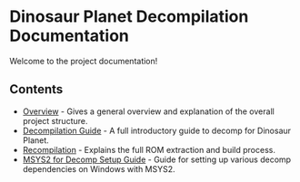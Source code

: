 # Dinosaur Planet Decompilation Documentation
Welcome to the project documentation! 


## Contents
- [Overview](./Overview.md) - Gives a general overview and explanation of the overall project structure.
- [Decompilation Guide](./Guide.md) - A full introductory guide to decomp for Dinosaur Planet.
- [Recompilation](./Recompilation.md) - Explains the full ROM extraction and build process.
- [MSYS2 for Decomp Setup Guide](./MSYS2Guide.md) - Guide for setting up various decomp dependencies on Windows with MSYS2.

